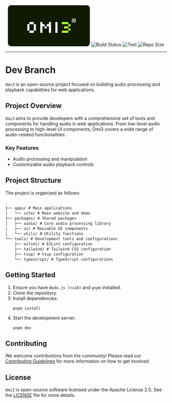 <div align="center">
  <img src="./logo.svg" alt="Logo Omi3"/>

  <img src="https://img.shields.io/github/actions/workflow/status/xyhomi3/omi3/build.yml?branch=main&label=build" alt="Build Status"/>
  <img src="https://img.shields.io/github/actions/workflow/status/xyhomi3/omi3/test.yml?branch=main&label=test" alt="Test"/>
  <img src="https://img.shields.io/github/repo-size/xyhomi3/omi3" alt="Repo Size"/>
</div>

---

# Dev Branch

`Omi3` is an open-source project focused on building audio processing and playback capabilities for web applications.

## Project Overview

`Omi3` aims to provide developers with a comprehensive set of tools and components for handling audio in web applications. From low-level audio processing to high-level UI components, Omi3 covers a wide range of audio-related functionalities.

### Key Features

- Audio processing and manipulation
- Customizable audio playback controls

## Project Structure

The project is organized as follows:

```
.
├── apps/ # Main applications
│   └── site/ # Main website and demo
├── packages/ # Shared packages
│   ├── audio/ # Core audio processing library
│   ├── ui/ # Reusable UI components
│   └── utils/ # Utility functions
└── tools/ # Development tools and configurations
    ├── eslint/ # ESLint configuration
    ├── tailwind/ # Tailwind CSS configuration
    ├── tsup/ # tsup configuration
    └── typescript/ # TypeScript configurations
```

## Getting Started

1. Ensure you have `Node.js (>=18)` and `pnpm` installed.
2. Clone the repository.
3. Install dependencies:
   ```
   pnpm install
   ```
4. Start the development server:
   ```
   pnpm dev
   ```

## Contributing

We welcome contributions from the community! Please read our [Contributing Guidelines](CONTRIBUTING.md) for more information on how to get involved.

## License

`Omi3` is open-source software licensed under the Apache License 2.0. See the [LICENSE](LICENSE) file for more details.
